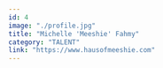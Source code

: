 ```yaml
---
id: 4
image: "./profile.jpg"
title: "Michelle 'Meeshie' Fahmy"
category: "TALENT"
link: "https://www.hausofmeeshie.com"
---
```

